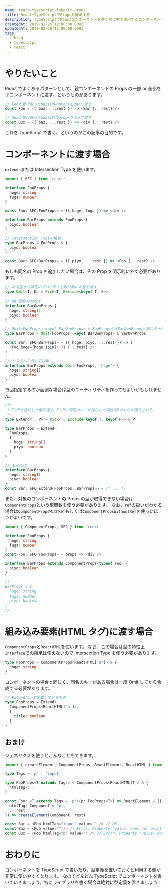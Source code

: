 ```yaml
---
name: react-typescript-inherit-props
title: React+TypeScriptでPropsを継承する
description: TypeScriptでReactコンポーネントを書く際に中で使用するコンポーネントのPropsを継承する方法
createdAt: 2019-02-26T12:00:00.000Z
updatedAt: 2019-02-26T12:00:00.000Z
tags:
  - blog
  - typescript
  - react
---
```


# やりたいこと

React でよくあるパターンとして、親コンポーネントの Props の一部 or 全部を子コンポーネントに渡す、というものがあります。

```js
// Fooが受け取ったbaz以外のpropsをBarに渡す
const Foo = ({ baz, ...rest }) => <Bar {...rest} />

// Quxが受け取ったbaz以外のpropsをdivに渡す
const Qux = ({ baz, ...rest }) => <div {...rest} />
```

これを TypeScript で書く、というのがこの記事の目的です。

# コンポーネントに渡す場合

`extends`または Intersection Type を使います。

```ts
import { SFC } from 'react'

interface FooProps {
  hoge: string
  fuga: number
}

const Foo: SFC<FooProps> = ({ hoge, fuga }) => <div />

interface BarProps extends FooProps {
  piyo: boolean
}

// Intersection Typeの場合
type BarProps = FooProps & {
  piyo: boolean
}

const Bar: SFC<BarProps> = ({ piyo, ...rest }) => <Foo {...rest} />
```

もしも同名の Prop を追加したい場合は、その Prop を明示的に外す必要があります。

```ts
// ある型から特定のプロパティを取り除いた型を返す
type Omit<T, K> = Pick<T, Exclude<keyof T, k>>

// Bar固有のProps
interface BarOwnProps {
  hoge: string[]
  piyo: boolean
}

// Omit<FooProps, keyof BarOwnProps> = FooPropsからBarOwnPropsと同じキーを取り除いたもの
type BarProps = Omit<FooProps, keyof BarOwnProps> & BarOwnProps

const Bar: SFC<BarProps> = ({ hoge, piyo, ...rest }) => (
  <Foo hoge={hoge.join('')} {...rest} />
)

// もちろんこうしてもOK
interface BarProps extends Omit<FooProps, 'hoge'> {
  hoge: string[]
  piyo: boolean
}
```

毎回指定するのが面倒な場合は型のユーティリティを作ってもよいかもしれません。

```ts
/**
 * TとPを合成した型を返す。TとPに同名のキーが存在した場合はPのものが優先される。
 */
type Extend<T, P> = Pick<T, Exclude<keyof T, keyof P>> & P

type BarProps = Extend<
  FooProps,
  {
    hoge: string[]
    piyo: boolean
  }
>

// もしくは
interface BarProps {
  hoge: string[]
  piyo: boolean
}
const Bar: SFC<Extend<FooProps, BarProps>> = /* ... */
```

また、対象のコンポーネントの Props の型が取得できない場合は`ComponentProps`という型関数を使う必要があります。
なお、`ref`の扱いがわかる場合は`ComponentPropsWithRef`もしくは`ComponentPropsWithoutRef`を使ったほうがよいです。

```ts
import { ComponentProps, SFC } from 'react'

interface FooProps {
  hoge: string
  fuga: number
}
const Foo: SFC<FooProps> = props => <div />

interface BarProps extends ComponentProps<typeof Foo> {
  piyo: boolean
}

/*
BarProps = {
  hoge: string
  fuga: number
  piyo: boolean
}
*/
```

# 組み込み要素(HTML タグ)に渡す場合

`ComponentProps`と`ReactHTML`を使います。
なお、この場合は型の特性上`interface`での継承は使えないので Intersection Type を使う必要があります。

```ts
type FooProps = ComponentProps<ReactHTML['a']> & {
  hoge: string
}
```

コンポーネントの場合と同じく、同名のキーがある場合は一度 Omit してから合成する必要があります。

```ts
// Extendは上で定義しているもの
type FooProps = Extend<
  ComponentProps<ReactHTML['a']>,
  {
    title: boolean
  }
>
```

## おまけ

ジェネリクスを使うとこんなこともできます。

```ts
import { createElement, ComponentProps, ReactElement, ReactHTML } from 'react'

type Tags = 'p' | 'input'

type FooProps<T extends Tags> = ComponentProps<ReactHTML[T]> & {
  htmlTag?: T
}

const Foo: <T extends Tags = 'p'>(p: FooProps<T>) => ReactElement = ({
  htmlTag: Component = 'p',
  ...rest
}) => createElement(Component, rest)

const Bar = <Foo htmlTag="input" value="" /> // OK
const Baz = <Foo value="" /> // Error: Property 'value' does not exist on ...
const Qux = <Foo htmlTag="p" value="" /> // Error: Property 'value' does not exist on ...
```

# おわりに

コンポーネントを TypeScript で書いたり、型定義を置いておくと利用する側が非常に使いやすくなります。
なのでどんどん TypeScript でコンポーネントを書いていきましょう。特にライブラリを書く場合は絶対に型定義を置きましょう！
